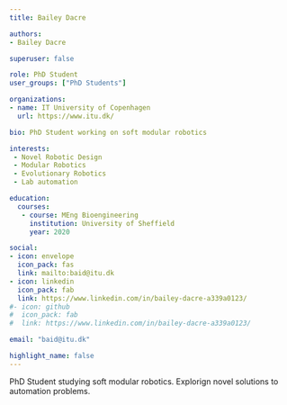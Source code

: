 ```yaml
---
title: Bailey Dacre

authors:
- Bailey Dacre

superuser: false

role: PhD Student
user_groups: ["PhD Students"]

organizations:
- name: IT University of Copenhagen
  url: https://www.itu.dk/

bio: PhD Student working on soft modular robotics

interests:
 - Novel Robotic Design
 - Modular Robotics
 - Evolutionary Robotics
 - Lab automation

education:
  courses:
   - course: MEng Bioengineering
     institution: University of Sheffield
     year: 2020

social:
- icon: envelope
  icon_pack: fas
  link: mailto:baid@itu.dk
- icon: linkedin
  icon_pack: fab
  link: https://www.linkedin.com/in/bailey-dacre-a339a0123/
#- icon: github
#  icon_pack: fab
#  link: https://www.linkedin.com/in/bailey-dacre-a339a0123/

email: "baid@itu.dk"

highlight_name: false
---
```

PhD Student studying soft modular robotics. Explorign novel solutions to automation problems.